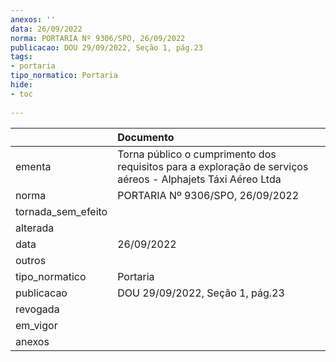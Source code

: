 ```yaml
---
anexos: ''
data: 26/09/2022
norma: PORTARIA Nº 9306/SPO, 26/09/2022
publicacao: DOU 29/09/2022, Seção 1, pág.23
tags:
- portaria
tipo_normatico: Portaria
hide: 
- toc 
 
---
```


|                    | Documento                                                                                                   |
|:-------------------|:------------------------------------------------------------------------------------------------------------|
| ementa             | Torna público o cumprimento dos requisitos para a exploração de serviços aéreos - Alphajets Táxi Aéreo Ltda |
| norma              | PORTARIA Nº 9306/SPO, 26/09/2022                                                                            |
| tornada_sem_efeito |                                                                                                             |
| alterada           |                                                                                                             |
| data               | 26/09/2022                                                                                                  |
| outros             |                                                                                                             |
| tipo_normatico     | Portaria                                                                                                    |
| publicacao         | DOU 29/09/2022, Seção 1, pág.23                                                                             |
| revogada           |                                                                                                             |
| em_vigor           |                                                                                                             |
| anexos             |                                                                                                             |